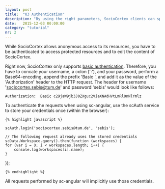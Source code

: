 ```yaml
---
layout: post
title:  "03 Authentication"
description: "By using the right parameters, SocioCortex clients can specify which properties of the resources they really need."
date:   2015-12-03 00:00:00
category: "tutorial"
nr: 2
---
```


While SocioCortex allows anonymous access to its resources, you have to be authenticated to access protected resources and to edit the content of SocioCortex.

Right now, SocioCortex only supports [basic authentication](https://en.wikipedia.org/wiki/Basic_access_authentication). Therefore, you have to concate your username, a colon (':'), and your password, perform a Base64-encoding, append the prefix 'Basic ', and add it as the value of the 'Authorization' header to the HTTP request. The header for username 'sociocortex.sebis@tum.de' and password 'sebis' would look like follows:

	Authorization:  Basic c29jaW9jb3J0ZXguc2ViaXNAdHVtLmRlOnNlYmlz

To authenticate the requests when using sc-angular, use the scAuth service to store your credentials once (within the browser):

    {% highlight javascript %}
    
	scAuth.login('sociocortex.sebis@tum.de', 'sebis');

	// The following request already uses the stored credentials
	scData.Workspace.query().then(function (workspaces) {
	for (var i = 0; i < workspaces.length; i++) {
		console.log(workspaces[i].name);
	}
});
    
    {% endhighlight %}

All requests performed by sc-angular will implicitly use those credentials.


